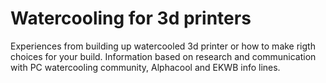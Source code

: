 # Watercooling for 3d printers
Experiences from building up watercooled 3d printer or how to make rigth choices for your build. Information based on research and communication with PC watercooling community, Alphacool and EKWB info lines.
